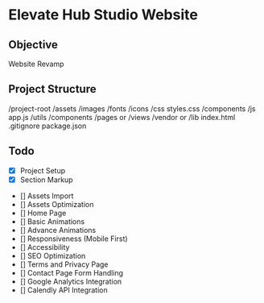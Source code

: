 # Elevate Hub Studio Website

## Objective
Website Revamp

## Project Structure
/project-root
  /assets
    /images
    /fonts
    /icons
  /css
    styles.css
    /components
  /js
    app.js
    /utils
    /components
  /pages or /views
  /vendor or /lib
  index.html
  .gitignore
  package.json

## Todo
- [x] Project Setup
- [x] Section Markup
- [] Assets Import
- [] Assets Optimization
- [] Home Page
- [] Basic Animations
- [] Advance Animations
- [] Responsiveness (Mobile First)
- [] Accessibility
- [] SEO Optimization
- [] Terms and Privacy Page
- [] Contact Page Form Handling
- [] Google Analytics Integration
- [] Calendly API Integration
